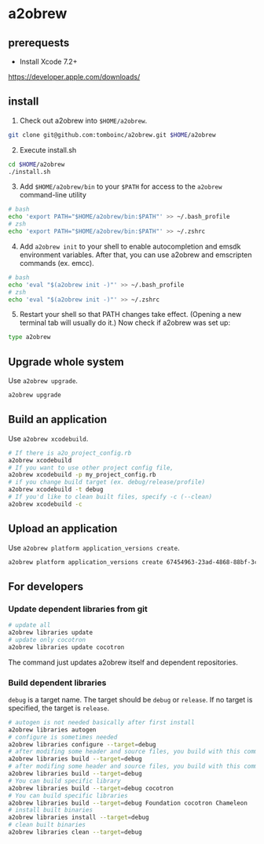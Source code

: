 # a2obrew

## prerequests

- Install Xcode 7.2+

https://developer.apple.com/downloads/

## install

1. Check out a2obrew into `$HOME/a2obrew`.

```sh
git clone git@github.com:tomboinc/a2obrew.git $HOME/a2obrew
```

2. Execute install.sh

```sh
cd $HOME/a2obrew
./install.sh
```

3. Add `$HOME/a2obrew/bin` to your `$PATH` for access to the `a2obrew` command-line utility

```sh
# bash
echo 'export PATH="$HOME/a2obrew/bin:$PATH"' >> ~/.bash_profile
# zsh
echo 'export PATH="$HOME/a2obrew/bin:$PATH"' >> ~/.zshrc
```

4. Add `a2obrew init` to your shell to enable autocompletion and emsdk environment variables. After that, you can use a2obrew and emscripten commands (ex. emcc).

```sh
# bash
echo 'eval "$(a2obrew init -)"' >> ~/.bash_profile
# zsh
echo 'eval "$(a2obrew init -)"' >> ~/.zshrc
```

5. Restart your shell so that PATH changes take effect. (Opening a new
  terminal tab will usually do it.) Now check if a2obrew was set up:

```sh
type a2obrew
```

## Upgrade whole system

Use `a2obrew upgrade`.

```sh
a2obrew upgrade
```

## Build an application

Use `a2obrew xcodebuild`.

```sh
# If there is a2o_project_config.rb
a2obrew xcodebuild
# If you want to use other project config file,
a2obrew xcodebuild -p my_project_config.rb
# if you change build target (ex. debug/release/profile)
a2obrew xcodebuild -t debug
# If you'd like to clean built files, specify -c (--clean)
a2obrew xcodebuild -c
```

## Upload an application

Use `a2obrew platform application_versions create`.

```sh
a2obrew platform application_versions create 67454963-23ad-4868-88bf-3c97fad31685 1.0.1-beta build/release/products
```

## For developers

### Update dependent libraries from git

```sh
# update all
a2obrew libraries update
# update only cocotron
a2obrew libraries update cocotron
```

The command just updates a2obrew itself and dependent repositories.

### Build dependent libraries

`debug` is a target name. The target should be `debug` or `release`. If no target is specified, the target is `release`.


```sh
# autogen is not needed basically after first install
a2obrew libraries autogen
# configure is sometimes needed
a2obrew libraries configure --target=debug
# after modifing some header and source files, you build with this command
a2obrew libraries build --target=debug
# after modifing some header and source files, you build with this command
a2obrew libraries build --target=debug
# You can build specific library
a2obrew libraries build --target=debug cocotron
# You can build specific libraries
a2obrew libraries build --target=debug Foundation cocotron Chameleon
# install built binaries
a2obrew libraries install --target=debug
# clean built binaries
a2obrew libraries clean --target=debug
```

